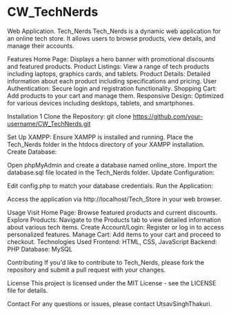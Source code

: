 # CW_TechNerds
Web Application.
Tech_Nerds
Tech_Nerds is a dynamic web application for an online tech store. It allows users to browse products, view details, and manage their accounts.

Features
Home Page: Displays a hero banner with promotional discounts and featured products.
Product Listings: View a range of tech products including laptops, graphics cards, and tablets.
Product Details: Detailed information about each product including specifications and pricing.
User Authentication: Secure login and registration functionality.
Shopping Cart: Add products to your cart and manage them.
Responsive Design: Optimized for various devices including desktops, tablets, and smartphones.

Installation
1 Clone the Repository:
git clone https://github.com/your-username/CW_TechNerds.git

Set Up XAMPP:
Ensure XAMPP is installed and running.
Place the Tech_Nerds folder in the htdocs directory of your XAMPP installation.
Create Database:

Open phpMyAdmin and create a database named online_store.
Import the database.sql file located in the Tech_Nerds folder.
Update Configuration:

Edit config.php to match your database credentials.
Run the Application:

Access the application via http://localhost/Tech_Store in your web browser.

Usage
Visit Home Page: Browse featured products and current discounts.
Explore Products: Navigate to the Products tab to view detailed information about various tech items.
Create Account/Login: Register or log in to access personalized features.
Manage Cart: Add items to your cart and proceed to checkout.
Technologies Used
Frontend: HTML, CSS, JavaScript
Backend: PHP
Database: MySQL

Contributing
If you'd like to contribute to Tech_Nerds, please fork the repository and submit a pull request with your changes.

License
This project is licensed under the MIT License - see the LICENSE file for details.

Contact
For any questions or issues, please contact UtsavSinghThakuri.
